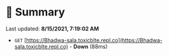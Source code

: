 # 📖 Summary
Last updated: **8/15/2021, 7:19:02 AM**

- `GET` [https://Bhadwa-sala.toxicblte.repl.co](https://Bhadwa-sala.toxicblte.repl.co) - **Down** (88ms)
